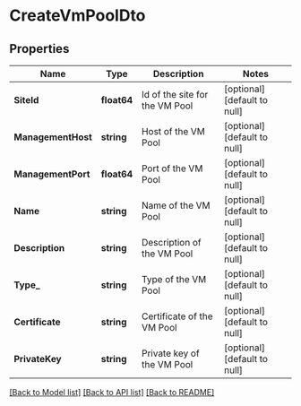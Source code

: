 # CreateVmPoolDto

## Properties
Name | Type | Description | Notes
------------ | ------------- | ------------- | -------------
**SiteId** | **float64** | Id of the site for the VM Pool | [optional] [default to null]
**ManagementHost** | **string** | Host of the VM Pool | [optional] [default to null]
**ManagementPort** | **float64** | Port of the VM Pool | [optional] [default to null]
**Name** | **string** | Name of the VM Pool | [optional] [default to null]
**Description** | **string** | Description of the VM Pool | [optional] [default to null]
**Type_** | **string** | Type of the VM Pool | [optional] [default to null]
**Certificate** | **string** | Certificate of the VM Pool | [optional] [default to null]
**PrivateKey** | **string** | Private key of the VM Pool | [optional] [default to null]

[[Back to Model list]](../README.md#documentation-for-models) [[Back to API list]](../README.md#documentation-for-api-endpoints) [[Back to README]](../README.md)

